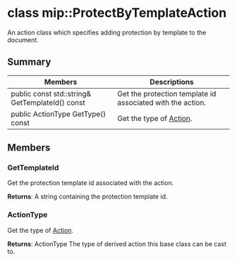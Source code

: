 # class mip::ProtectByTemplateAction 
An action class which specifies adding protection by template to the document.
  
## Summary
 Members                        | Descriptions                                
--------------------------------|---------------------------------------------
 public const std::string& GetTemplateId() const  |  Get the protection template id associated with the action.
 public ActionType GetType() const  |  Get the type of [Action](class_mip_action.md).
  
## Members
  
### GetTemplateId
Get the protection template id associated with the action.

  
**Returns**: A string containing the protection template id.
  
### ActionType
Get the type of [Action](class_mip_action.md).

  
**Returns**: ActionType The type of derived action this base class can be cast to.